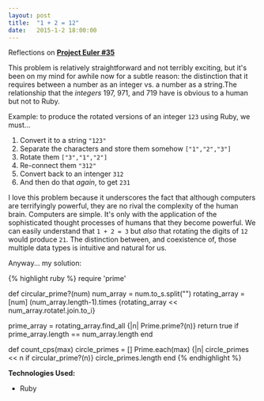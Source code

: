 ```yaml
---
layout: post
title:  "1 + 2 = 12"
date:   2015-1-2 18:00:00
---
```


Reflections on **[Project Euler #35][eulerproblem]**

This problem is relatively straightforward and not terribly exciting, but it's been on my mind for awhile now for a subtle reason: the distinction that it requires between a number as an integer vs. a number as a string.The relationship that the *integers* 197, 971, and 719 have is obvious to a human but not to Ruby. 

Example: to produce the rotated versions of an integer `123` using Ruby, we must...

1. Convert it to a string `"123"`
2. Separate the characters and store them somehow `["1","2","3"]`
3. Rotate them `["3","1","2"]`
4. Re-connect them `"312"`
5. Convert back to an intenger `312`
6. And then do that *again*, to get `231`


I love this problem because it underscores the fact that although computers are terrifyingly powerful, they are no rival the complexity of the human brain. Computers are simple. It's only with the application of the sophisticated thought processes of humans that they become powerful. We can easily understand that `1 + 2 = 3` but *also* that rotating the digits of `12` would produce `21`. The distinction between, and coexistence of, those multiple data types is intuitive and natural for us.

Anyway... my solution: 


{% highlight ruby %}
require 'prime'

def circular_prime?(num) 
  num_array = num.to_s.split("") 
  rotating_array = [num] 
  (num_array.length-1).times {rotating_array << num_array.rotate!.join.to_i}
	
  prime_array = rotating_array.find_all {|n| Prime.prime?(n)}
  return true if prime_array.length == num_array.length
end

def count_cps(max)
  circle_primes = [] 
  Prime.each(max) {|n| circle_primes << n if circular_prime?(n)}
  circle_primes.length
end
{% endhighlight %}


**Technologies Used:**

-	Ruby



[eulerproblem]:      https://projecteuler.net/problem=35